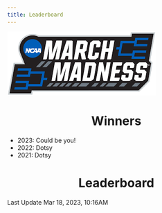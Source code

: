 ```yaml
---
title: Leaderboard
---
```


<link href="/rmarkdown-libs/tabwid/tabwid.css" rel="stylesheet" />

<style type="text/css">
h1 {
  text-align: center;
}
</style>

![march madness logo](march_madness_logo.png)

# Winners

-   2023: Could be you!
-   2022: Dotsy
-   2021: Dotsy

# Leaderboard

Last Update Mar 18, 2023, 10:16AM

<template id="31431aeb-414a-4b60-a278-4174494cd850"><style>
.tabwid table{
  border-spacing:0px !important;
  border-collapse:collapse;
  line-height:1;
  margin-left:auto;
  margin-right:auto;
  border-width: 0;
  display: table;
  margin-top: 1.275em;
  margin-bottom: 1.275em;
  border-color: transparent;
}
.tabwid_left table{
  margin-left:0;
}
.tabwid_right table{
  margin-right:0;
}
.tabwid td {
    padding: 0;
}
.tabwid a {
  text-decoration: none;
}
.tabwid thead {
    background-color: transparent;
}
.tabwid tfoot {
    background-color: transparent;
}
.tabwid table tr {
background-color: transparent;
}
</style><div class="tabwid"><style>.cl-7610166c{}.cl-76078830{font-family:'Helvetica';font-size:11pt;font-weight:bold;font-style:normal;text-decoration:none;color:rgba(0, 0, 0, 1.00);background-color:transparent;}.cl-76078844{font-family:'Helvetica';font-size:11pt;font-weight:normal;font-style:normal;text-decoration:none;color:rgba(0, 0, 0, 1.00);background-color:transparent;}.cl-7607a3c4{margin:0;text-align:center;border-bottom: 0 solid rgba(0, 0, 0, 1.00);border-top: 0 solid rgba(0, 0, 0, 1.00);border-left: 0 solid rgba(0, 0, 0, 1.00);border-right: 0 solid rgba(0, 0, 0, 1.00);padding-bottom:5pt;padding-top:5pt;padding-left:5pt;padding-right:5pt;line-height: 1;background-color:transparent;}.cl-7607ee6a{width:126.3pt;background-color:transparent;vertical-align: middle;border-bottom: 0 solid rgba(0, 0, 0, 1.00);border-top: 0 solid rgba(0, 0, 0, 1.00);border-left: 0 solid rgba(0, 0, 0, 1.00);border-right: 0 solid rgba(0, 0, 0, 1.00);margin-bottom:0;margin-top:0;margin-left:0;margin-right:0;}.cl-7607ee74{width:70.1pt;background-color:transparent;vertical-align: middle;border-bottom: 0 solid rgba(0, 0, 0, 1.00);border-top: 0 solid rgba(0, 0, 0, 1.00);border-left: 0 solid rgba(0, 0, 0, 1.00);border-right: 0 solid rgba(0, 0, 0, 1.00);margin-bottom:0;margin-top:0;margin-left:0;margin-right:0;}.cl-7607ee7e{width:114.7pt;background-color:transparent;vertical-align: middle;border-bottom: 0 solid rgba(0, 0, 0, 1.00);border-top: 0 solid rgba(0, 0, 0, 1.00);border-left: 0 solid rgba(0, 0, 0, 1.00);border-right: 0 solid rgba(0, 0, 0, 1.00);margin-bottom:0;margin-top:0;margin-left:0;margin-right:0;}.cl-7607ee88{width:51.1pt;background-color:transparent;vertical-align: middle;border-bottom: 0 solid rgba(0, 0, 0, 1.00);border-top: 0 solid rgba(0, 0, 0, 1.00);border-left: 0 solid rgba(0, 0, 0, 1.00);border-right: 0 solid rgba(0, 0, 0, 1.00);margin-bottom:0;margin-top:0;margin-left:0;margin-right:0;}.cl-7607ee89{width:47.4pt;background-color:transparent;vertical-align: middle;border-bottom: 0 solid rgba(0, 0, 0, 1.00);border-top: 0 solid rgba(0, 0, 0, 1.00);border-left: 0 solid rgba(0, 0, 0, 1.00);border-right: 0 solid rgba(0, 0, 0, 1.00);margin-bottom:0;margin-top:0;margin-left:0;margin-right:0;}.cl-7607ee8a{width:126.3pt;background-color:transparent;vertical-align: middle;border-bottom: 0 solid rgba(0, 0, 0, 1.00);border-top: 0 solid rgba(0, 0, 0, 1.00);border-left: 0 solid rgba(0, 0, 0, 1.00);border-right: 0 solid rgba(0, 0, 0, 1.00);margin-bottom:0;margin-top:0;margin-left:0;margin-right:0;}.cl-7607ee92{width:114.7pt;background-color:transparent;vertical-align: middle;border-bottom: 0 solid rgba(0, 0, 0, 1.00);border-top: 0 solid rgba(0, 0, 0, 1.00);border-left: 0 solid rgba(0, 0, 0, 1.00);border-right: 0 solid rgba(0, 0, 0, 1.00);margin-bottom:0;margin-top:0;margin-left:0;margin-right:0;}.cl-7607ee9c{width:70.1pt;background-color:transparent;vertical-align: middle;border-bottom: 0 solid rgba(0, 0, 0, 1.00);border-top: 0 solid rgba(0, 0, 0, 1.00);border-left: 0 solid rgba(0, 0, 0, 1.00);border-right: 0 solid rgba(0, 0, 0, 1.00);margin-bottom:0;margin-top:0;margin-left:0;margin-right:0;}.cl-7607ee9d{width:51.1pt;background-color:transparent;vertical-align: middle;border-bottom: 0 solid rgba(0, 0, 0, 1.00);border-top: 0 solid rgba(0, 0, 0, 1.00);border-left: 0 solid rgba(0, 0, 0, 1.00);border-right: 0 solid rgba(0, 0, 0, 1.00);margin-bottom:0;margin-top:0;margin-left:0;margin-right:0;}.cl-7607ee9e{width:47.4pt;background-color:transparent;vertical-align: middle;border-bottom: 0 solid rgba(0, 0, 0, 1.00);border-top: 0 solid rgba(0, 0, 0, 1.00);border-left: 0 solid rgba(0, 0, 0, 1.00);border-right: 0 solid rgba(0, 0, 0, 1.00);margin-bottom:0;margin-top:0;margin-left:0;margin-right:0;}.cl-7607eea6{width:47.4pt;background-color:transparent;vertical-align: middle;border-bottom: 0 solid rgba(0, 0, 0, 1.00);border-top: 0 solid rgba(0, 0, 0, 1.00);border-left: 0 solid rgba(0, 0, 0, 1.00);border-right: 0 solid rgba(0, 0, 0, 1.00);margin-bottom:0;margin-top:0;margin-left:0;margin-right:0;}.cl-7607eea7{width:126.3pt;background-color:transparent;vertical-align: middle;border-bottom: 0 solid rgba(0, 0, 0, 1.00);border-top: 0 solid rgba(0, 0, 0, 1.00);border-left: 0 solid rgba(0, 0, 0, 1.00);border-right: 0 solid rgba(0, 0, 0, 1.00);margin-bottom:0;margin-top:0;margin-left:0;margin-right:0;}.cl-7607eea8{width:114.7pt;background-color:transparent;vertical-align: middle;border-bottom: 0 solid rgba(0, 0, 0, 1.00);border-top: 0 solid rgba(0, 0, 0, 1.00);border-left: 0 solid rgba(0, 0, 0, 1.00);border-right: 0 solid rgba(0, 0, 0, 1.00);margin-bottom:0;margin-top:0;margin-left:0;margin-right:0;}.cl-7607eea9{width:70.1pt;background-color:transparent;vertical-align: middle;border-bottom: 0 solid rgba(0, 0, 0, 1.00);border-top: 0 solid rgba(0, 0, 0, 1.00);border-left: 0 solid rgba(0, 0, 0, 1.00);border-right: 0 solid rgba(0, 0, 0, 1.00);margin-bottom:0;margin-top:0;margin-left:0;margin-right:0;}.cl-7607eeb0{width:51.1pt;background-color:transparent;vertical-align: middle;border-bottom: 0 solid rgba(0, 0, 0, 1.00);border-top: 0 solid rgba(0, 0, 0, 1.00);border-left: 0 solid rgba(0, 0, 0, 1.00);border-right: 0 solid rgba(0, 0, 0, 1.00);margin-bottom:0;margin-top:0;margin-left:0;margin-right:0;}.cl-7607eeb1{width:70.1pt;background-color:transparent;vertical-align: middle;border-bottom: 0 solid rgba(0, 0, 0, 1.00);border-top: 0 solid rgba(0, 0, 0, 1.00);border-left: 0 solid rgba(0, 0, 0, 1.00);border-right: 0 solid rgba(0, 0, 0, 1.00);margin-bottom:0;margin-top:0;margin-left:0;margin-right:0;}.cl-7607eeba{width:47.4pt;background-color:transparent;vertical-align: middle;border-bottom: 0 solid rgba(0, 0, 0, 1.00);border-top: 0 solid rgba(0, 0, 0, 1.00);border-left: 0 solid rgba(0, 0, 0, 1.00);border-right: 0 solid rgba(0, 0, 0, 1.00);margin-bottom:0;margin-top:0;margin-left:0;margin-right:0;}.cl-7607eebb{width:126.3pt;background-color:transparent;vertical-align: middle;border-bottom: 0 solid rgba(0, 0, 0, 1.00);border-top: 0 solid rgba(0, 0, 0, 1.00);border-left: 0 solid rgba(0, 0, 0, 1.00);border-right: 0 solid rgba(0, 0, 0, 1.00);margin-bottom:0;margin-top:0;margin-left:0;margin-right:0;}.cl-7607eebc{width:114.7pt;background-color:transparent;vertical-align: middle;border-bottom: 0 solid rgba(0, 0, 0, 1.00);border-top: 0 solid rgba(0, 0, 0, 1.00);border-left: 0 solid rgba(0, 0, 0, 1.00);border-right: 0 solid rgba(0, 0, 0, 1.00);margin-bottom:0;margin-top:0;margin-left:0;margin-right:0;}.cl-7607eec4{width:51.1pt;background-color:transparent;vertical-align: middle;border-bottom: 0 solid rgba(0, 0, 0, 1.00);border-top: 0 solid rgba(0, 0, 0, 1.00);border-left: 0 solid rgba(0, 0, 0, 1.00);border-right: 0 solid rgba(0, 0, 0, 1.00);margin-bottom:0;margin-top:0;margin-left:0;margin-right:0;}.cl-7607eec5{width:51.1pt;background-color:transparent;vertical-align: middle;border-bottom: 0 solid rgba(0, 0, 0, 1.00);border-top: 0 solid rgba(0, 0, 0, 1.00);border-left: 0 solid rgba(0, 0, 0, 1.00);border-right: 0 solid rgba(0, 0, 0, 1.00);margin-bottom:0;margin-top:0;margin-left:0;margin-right:0;}.cl-7607eece{width:70.1pt;background-color:transparent;vertical-align: middle;border-bottom: 0 solid rgba(0, 0, 0, 1.00);border-top: 0 solid rgba(0, 0, 0, 1.00);border-left: 0 solid rgba(0, 0, 0, 1.00);border-right: 0 solid rgba(0, 0, 0, 1.00);margin-bottom:0;margin-top:0;margin-left:0;margin-right:0;}.cl-7607eecf{width:126.3pt;background-color:transparent;vertical-align: middle;border-bottom: 0 solid rgba(0, 0, 0, 1.00);border-top: 0 solid rgba(0, 0, 0, 1.00);border-left: 0 solid rgba(0, 0, 0, 1.00);border-right: 0 solid rgba(0, 0, 0, 1.00);margin-bottom:0;margin-top:0;margin-left:0;margin-right:0;}.cl-7607eed0{width:114.7pt;background-color:transparent;vertical-align: middle;border-bottom: 0 solid rgba(0, 0, 0, 1.00);border-top: 0 solid rgba(0, 0, 0, 1.00);border-left: 0 solid rgba(0, 0, 0, 1.00);border-right: 0 solid rgba(0, 0, 0, 1.00);margin-bottom:0;margin-top:0;margin-left:0;margin-right:0;}.cl-7607eed8{width:47.4pt;background-color:transparent;vertical-align: middle;border-bottom: 0 solid rgba(0, 0, 0, 1.00);border-top: 0 solid rgba(0, 0, 0, 1.00);border-left: 0 solid rgba(0, 0, 0, 1.00);border-right: 0 solid rgba(0, 0, 0, 1.00);margin-bottom:0;margin-top:0;margin-left:0;margin-right:0;}.cl-7607eed9{width:47.4pt;background-color:transparent;vertical-align: middle;border-bottom: 0 solid rgba(0, 0, 0, 1.00);border-top: 0 solid rgba(0, 0, 0, 1.00);border-left: 0 solid rgba(0, 0, 0, 1.00);border-right: 0 solid rgba(0, 0, 0, 1.00);margin-bottom:0;margin-top:0;margin-left:0;margin-right:0;}.cl-7607eeda{width:114.7pt;background-color:transparent;vertical-align: middle;border-bottom: 0 solid rgba(0, 0, 0, 1.00);border-top: 0 solid rgba(0, 0, 0, 1.00);border-left: 0 solid rgba(0, 0, 0, 1.00);border-right: 0 solid rgba(0, 0, 0, 1.00);margin-bottom:0;margin-top:0;margin-left:0;margin-right:0;}.cl-7607eee2{width:70.1pt;background-color:transparent;vertical-align: middle;border-bottom: 0 solid rgba(0, 0, 0, 1.00);border-top: 0 solid rgba(0, 0, 0, 1.00);border-left: 0 solid rgba(0, 0, 0, 1.00);border-right: 0 solid rgba(0, 0, 0, 1.00);margin-bottom:0;margin-top:0;margin-left:0;margin-right:0;}.cl-7607eee3{width:51.1pt;background-color:transparent;vertical-align: middle;border-bottom: 0 solid rgba(0, 0, 0, 1.00);border-top: 0 solid rgba(0, 0, 0, 1.00);border-left: 0 solid rgba(0, 0, 0, 1.00);border-right: 0 solid rgba(0, 0, 0, 1.00);margin-bottom:0;margin-top:0;margin-left:0;margin-right:0;}.cl-7607eeec{width:126.3pt;background-color:transparent;vertical-align: middle;border-bottom: 0 solid rgba(0, 0, 0, 1.00);border-top: 0 solid rgba(0, 0, 0, 1.00);border-left: 0 solid rgba(0, 0, 0, 1.00);border-right: 0 solid rgba(0, 0, 0, 1.00);margin-bottom:0;margin-top:0;margin-left:0;margin-right:0;}.cl-7607eeed{width:126.3pt;background-color:transparent;vertical-align: middle;border-bottom: 0 solid rgba(0, 0, 0, 1.00);border-top: 0 solid rgba(0, 0, 0, 1.00);border-left: 0 solid rgba(0, 0, 0, 1.00);border-right: 0 solid rgba(0, 0, 0, 1.00);margin-bottom:0;margin-top:0;margin-left:0;margin-right:0;}.cl-7607eef6{width:51.1pt;background-color:transparent;vertical-align: middle;border-bottom: 0 solid rgba(0, 0, 0, 1.00);border-top: 0 solid rgba(0, 0, 0, 1.00);border-left: 0 solid rgba(0, 0, 0, 1.00);border-right: 0 solid rgba(0, 0, 0, 1.00);margin-bottom:0;margin-top:0;margin-left:0;margin-right:0;}.cl-7607eef7{width:114.7pt;background-color:transparent;vertical-align: middle;border-bottom: 0 solid rgba(0, 0, 0, 1.00);border-top: 0 solid rgba(0, 0, 0, 1.00);border-left: 0 solid rgba(0, 0, 0, 1.00);border-right: 0 solid rgba(0, 0, 0, 1.00);margin-bottom:0;margin-top:0;margin-left:0;margin-right:0;}.cl-7607eef8{width:70.1pt;background-color:transparent;vertical-align: middle;border-bottom: 0 solid rgba(0, 0, 0, 1.00);border-top: 0 solid rgba(0, 0, 0, 1.00);border-left: 0 solid rgba(0, 0, 0, 1.00);border-right: 0 solid rgba(0, 0, 0, 1.00);margin-bottom:0;margin-top:0;margin-left:0;margin-right:0;}.cl-7607ef00{width:47.4pt;background-color:transparent;vertical-align: middle;border-bottom: 0 solid rgba(0, 0, 0, 1.00);border-top: 0 solid rgba(0, 0, 0, 1.00);border-left: 0 solid rgba(0, 0, 0, 1.00);border-right: 0 solid rgba(0, 0, 0, 1.00);margin-bottom:0;margin-top:0;margin-left:0;margin-right:0;}.cl-7607ef01{width:126.3pt;background-color:transparent;vertical-align: middle;border-bottom: 0 solid rgba(0, 0, 0, 1.00);border-top: 0 solid rgba(0, 0, 0, 1.00);border-left: 0 solid rgba(0, 0, 0, 1.00);border-right: 0 solid rgba(0, 0, 0, 1.00);margin-bottom:0;margin-top:0;margin-left:0;margin-right:0;}.cl-7607ef0a{width:114.7pt;background-color:transparent;vertical-align: middle;border-bottom: 0 solid rgba(0, 0, 0, 1.00);border-top: 0 solid rgba(0, 0, 0, 1.00);border-left: 0 solid rgba(0, 0, 0, 1.00);border-right: 0 solid rgba(0, 0, 0, 1.00);margin-bottom:0;margin-top:0;margin-left:0;margin-right:0;}.cl-7607ef0b{width:70.1pt;background-color:transparent;vertical-align: middle;border-bottom: 0 solid rgba(0, 0, 0, 1.00);border-top: 0 solid rgba(0, 0, 0, 1.00);border-left: 0 solid rgba(0, 0, 0, 1.00);border-right: 0 solid rgba(0, 0, 0, 1.00);margin-bottom:0;margin-top:0;margin-left:0;margin-right:0;}.cl-7607ef0c{width:47.4pt;background-color:transparent;vertical-align: middle;border-bottom: 0 solid rgba(0, 0, 0, 1.00);border-top: 0 solid rgba(0, 0, 0, 1.00);border-left: 0 solid rgba(0, 0, 0, 1.00);border-right: 0 solid rgba(0, 0, 0, 1.00);margin-bottom:0;margin-top:0;margin-left:0;margin-right:0;}.cl-7607ef0d{width:51.1pt;background-color:transparent;vertical-align: middle;border-bottom: 0 solid rgba(0, 0, 0, 1.00);border-top: 0 solid rgba(0, 0, 0, 1.00);border-left: 0 solid rgba(0, 0, 0, 1.00);border-right: 0 solid rgba(0, 0, 0, 1.00);margin-bottom:0;margin-top:0;margin-left:0;margin-right:0;}.cl-7607ef14{width:126.3pt;background-color:transparent;vertical-align: middle;border-bottom: 2pt solid rgba(102, 102, 102, 1.00);border-top: 0 solid rgba(0, 0, 0, 1.00);border-left: 0 solid rgba(0, 0, 0, 1.00);border-right: 0 solid rgba(0, 0, 0, 1.00);margin-bottom:0;margin-top:0;margin-left:0;margin-right:0;}.cl-7607ef1e{width:70.1pt;background-color:transparent;vertical-align: middle;border-bottom: 2pt solid rgba(102, 102, 102, 1.00);border-top: 0 solid rgba(0, 0, 0, 1.00);border-left: 0 solid rgba(0, 0, 0, 1.00);border-right: 0 solid rgba(0, 0, 0, 1.00);margin-bottom:0;margin-top:0;margin-left:0;margin-right:0;}.cl-7607ef1f{width:114.7pt;background-color:transparent;vertical-align: middle;border-bottom: 2pt solid rgba(102, 102, 102, 1.00);border-top: 0 solid rgba(0, 0, 0, 1.00);border-left: 0 solid rgba(0, 0, 0, 1.00);border-right: 0 solid rgba(0, 0, 0, 1.00);margin-bottom:0;margin-top:0;margin-left:0;margin-right:0;}.cl-7607ef20{width:51.1pt;background-color:transparent;vertical-align: middle;border-bottom: 2pt solid rgba(102, 102, 102, 1.00);border-top: 0 solid rgba(0, 0, 0, 1.00);border-left: 0 solid rgba(0, 0, 0, 1.00);border-right: 0 solid rgba(0, 0, 0, 1.00);margin-bottom:0;margin-top:0;margin-left:0;margin-right:0;}.cl-7607ef28{width:47.4pt;background-color:transparent;vertical-align: middle;border-bottom: 2pt solid rgba(102, 102, 102, 1.00);border-top: 0 solid rgba(0, 0, 0, 1.00);border-left: 0 solid rgba(0, 0, 0, 1.00);border-right: 0 solid rgba(0, 0, 0, 1.00);margin-bottom:0;margin-top:0;margin-left:0;margin-right:0;}.cl-7607ef29{width:126.3pt;background-color:transparent;vertical-align: middle;border-bottom: 0 solid rgba(0, 0, 0, 1.00);border-top: 0 solid rgba(0, 0, 0, 1.00);border-left: 0 solid rgba(0, 0, 0, 1.00);border-right: 0 solid rgba(0, 0, 0, 1.00);margin-bottom:0;margin-top:0;margin-left:0;margin-right:0;}.cl-7607ef2a{width:70.1pt;background-color:transparent;vertical-align: middle;border-bottom: 0 solid rgba(0, 0, 0, 1.00);border-top: 0 solid rgba(0, 0, 0, 1.00);border-left: 0 solid rgba(0, 0, 0, 1.00);border-right: 0 solid rgba(0, 0, 0, 1.00);margin-bottom:0;margin-top:0;margin-left:0;margin-right:0;}.cl-7607ef2b{width:114.7pt;background-color:transparent;vertical-align: middle;border-bottom: 0 solid rgba(0, 0, 0, 1.00);border-top: 0 solid rgba(0, 0, 0, 1.00);border-left: 0 solid rgba(0, 0, 0, 1.00);border-right: 0 solid rgba(0, 0, 0, 1.00);margin-bottom:0;margin-top:0;margin-left:0;margin-right:0;}.cl-7607ef32{width:51.1pt;background-color:transparent;vertical-align: middle;border-bottom: 0 solid rgba(0, 0, 0, 1.00);border-top: 0 solid rgba(0, 0, 0, 1.00);border-left: 0 solid rgba(0, 0, 0, 1.00);border-right: 0 solid rgba(0, 0, 0, 1.00);margin-bottom:0;margin-top:0;margin-left:0;margin-right:0;}.cl-7607ef33{width:47.4pt;background-color:transparent;vertical-align: middle;border-bottom: 0 solid rgba(0, 0, 0, 1.00);border-top: 0 solid rgba(0, 0, 0, 1.00);border-left: 0 solid rgba(0, 0, 0, 1.00);border-right: 0 solid rgba(0, 0, 0, 1.00);margin-bottom:0;margin-top:0;margin-left:0;margin-right:0;}.cl-7607ef3c{width:126.3pt;background-color:transparent;vertical-align: middle;border-bottom: 0 solid rgba(0, 0, 0, 1.00);border-top: 0 solid rgba(0, 0, 0, 1.00);border-left: 0 solid rgba(0, 0, 0, 1.00);border-right: 0 solid rgba(0, 0, 0, 1.00);margin-bottom:0;margin-top:0;margin-left:0;margin-right:0;}.cl-7607ef3d{width:47.4pt;background-color:transparent;vertical-align: middle;border-bottom: 0 solid rgba(0, 0, 0, 1.00);border-top: 0 solid rgba(0, 0, 0, 1.00);border-left: 0 solid rgba(0, 0, 0, 1.00);border-right: 0 solid rgba(0, 0, 0, 1.00);margin-bottom:0;margin-top:0;margin-left:0;margin-right:0;}.cl-7607ef3e{width:51.1pt;background-color:transparent;vertical-align: middle;border-bottom: 0 solid rgba(0, 0, 0, 1.00);border-top: 0 solid rgba(0, 0, 0, 1.00);border-left: 0 solid rgba(0, 0, 0, 1.00);border-right: 0 solid rgba(0, 0, 0, 1.00);margin-bottom:0;margin-top:0;margin-left:0;margin-right:0;}.cl-7607ef3f{width:114.7pt;background-color:transparent;vertical-align: middle;border-bottom: 0 solid rgba(0, 0, 0, 1.00);border-top: 0 solid rgba(0, 0, 0, 1.00);border-left: 0 solid rgba(0, 0, 0, 1.00);border-right: 0 solid rgba(0, 0, 0, 1.00);margin-bottom:0;margin-top:0;margin-left:0;margin-right:0;}.cl-7607ef46{width:70.1pt;background-color:transparent;vertical-align: middle;border-bottom: 0 solid rgba(0, 0, 0, 1.00);border-top: 0 solid rgba(0, 0, 0, 1.00);border-left: 0 solid rgba(0, 0, 0, 1.00);border-right: 0 solid rgba(0, 0, 0, 1.00);margin-bottom:0;margin-top:0;margin-left:0;margin-right:0;}.cl-7607ef47{width:51.1pt;background-color:transparent;vertical-align: middle;border-bottom: 0 solid rgba(0, 0, 0, 1.00);border-top: 0 solid rgba(0, 0, 0, 1.00);border-left: 0 solid rgba(0, 0, 0, 1.00);border-right: 0 solid rgba(0, 0, 0, 1.00);margin-bottom:0;margin-top:0;margin-left:0;margin-right:0;}.cl-7607ef48{width:70.1pt;background-color:transparent;vertical-align: middle;border-bottom: 0 solid rgba(0, 0, 0, 1.00);border-top: 0 solid rgba(0, 0, 0, 1.00);border-left: 0 solid rgba(0, 0, 0, 1.00);border-right: 0 solid rgba(0, 0, 0, 1.00);margin-bottom:0;margin-top:0;margin-left:0;margin-right:0;}.cl-7607ef50{width:114.7pt;background-color:transparent;vertical-align: middle;border-bottom: 0 solid rgba(0, 0, 0, 1.00);border-top: 0 solid rgba(0, 0, 0, 1.00);border-left: 0 solid rgba(0, 0, 0, 1.00);border-right: 0 solid rgba(0, 0, 0, 1.00);margin-bottom:0;margin-top:0;margin-left:0;margin-right:0;}.cl-7607ef51{width:126.3pt;background-color:transparent;vertical-align: middle;border-bottom: 0 solid rgba(0, 0, 0, 1.00);border-top: 0 solid rgba(0, 0, 0, 1.00);border-left: 0 solid rgba(0, 0, 0, 1.00);border-right: 0 solid rgba(0, 0, 0, 1.00);margin-bottom:0;margin-top:0;margin-left:0;margin-right:0;}.cl-7607ef52{width:47.4pt;background-color:transparent;vertical-align: middle;border-bottom: 0 solid rgba(0, 0, 0, 1.00);border-top: 0 solid rgba(0, 0, 0, 1.00);border-left: 0 solid rgba(0, 0, 0, 1.00);border-right: 0 solid rgba(0, 0, 0, 1.00);margin-bottom:0;margin-top:0;margin-left:0;margin-right:0;}.cl-7607ef5a{width:51.1pt;background-color:transparent;vertical-align: middle;border-bottom: 2pt solid rgba(102, 102, 102, 1.00);border-top: 2pt solid rgba(102, 102, 102, 1.00);border-left: 0 solid rgba(0, 0, 0, 1.00);border-right: 0 solid rgba(0, 0, 0, 1.00);margin-bottom:0;margin-top:0;margin-left:0;margin-right:0;}.cl-7607ef5b{width:114.7pt;background-color:transparent;vertical-align: middle;border-bottom: 2pt solid rgba(102, 102, 102, 1.00);border-top: 2pt solid rgba(102, 102, 102, 1.00);border-left: 0 solid rgba(0, 0, 0, 1.00);border-right: 0 solid rgba(0, 0, 0, 1.00);margin-bottom:0;margin-top:0;margin-left:0;margin-right:0;}.cl-7607ef5c{width:70.1pt;background-color:transparent;vertical-align: middle;border-bottom: 2pt solid rgba(102, 102, 102, 1.00);border-top: 2pt solid rgba(102, 102, 102, 1.00);border-left: 0 solid rgba(0, 0, 0, 1.00);border-right: 0 solid rgba(0, 0, 0, 1.00);margin-bottom:0;margin-top:0;margin-left:0;margin-right:0;}.cl-7607ef64{width:126.3pt;background-color:transparent;vertical-align: middle;border-bottom: 2pt solid rgba(102, 102, 102, 1.00);border-top: 2pt solid rgba(102, 102, 102, 1.00);border-left: 0 solid rgba(0, 0, 0, 1.00);border-right: 0 solid rgba(0, 0, 0, 1.00);margin-bottom:0;margin-top:0;margin-left:0;margin-right:0;}.cl-7607ef65{width:47.4pt;background-color:transparent;vertical-align: middle;border-bottom: 2pt solid rgba(102, 102, 102, 1.00);border-top: 2pt solid rgba(102, 102, 102, 1.00);border-left: 0 solid rgba(0, 0, 0, 1.00);border-right: 0 solid rgba(0, 0, 0, 1.00);margin-bottom:0;margin-top:0;margin-left:0;margin-right:0;}</style><table class='cl-7610166c'>
<thead><tr style="overflow-wrap:break-word;"><td class="cl-7607ef65"><p class="cl-7607a3c4"><span class="cl-76078830">Rank</span></p></td><td class="cl-7607ef5c"><p class="cl-7607a3c4"><span class="cl-76078830">Player</span></p></td><td class="cl-7607ef5b"><p class="cl-7607a3c4"><span class="cl-76078830">Teams Remaining</span></p></td><td class="cl-7607ef5a"><p class="cl-7607a3c4"><span class="cl-76078830">Score</span></p></td><td class="cl-7607ef64"><p class="cl-7607a3c4"><span class="cl-76078830">Best Possible Score</span></p></td></tr></thead><tbody><tr style="overflow-wrap:break-word;"><td class="cl-7607ee89"><p class="cl-7607a3c4"><span class="cl-76078844">1</span></p></td><td class="cl-7607ee74"><p class="cl-7607a3c4"><span class="cl-76078844">Duff</span></p></td><td class="cl-7607ee7e"><p class="cl-7607a3c4"><span class="cl-76078844">4</span></p></td><td class="cl-7607ee88"><p class="cl-7607a3c4"><span class="cl-76078844">42</span></p></td><td class="cl-7607ee6a"><p class="cl-7607a3c4"><span class="cl-76078844">213</span></p></td></tr><tr style="overflow-wrap:break-word;"><td class="cl-7607eea6"><p class="cl-7607a3c4"><span class="cl-76078844">2</span></p></td><td class="cl-7607eea9"><p class="cl-7607a3c4"><span class="cl-76078844">Rene</span></p></td><td class="cl-7607eea8"><p class="cl-7607a3c4"><span class="cl-76078844">4</span></p></td><td class="cl-7607eeb0"><p class="cl-7607a3c4"><span class="cl-76078844">24</span></p></td><td class="cl-7607eea7"><p class="cl-7607a3c4"><span class="cl-76078844">124</span></p></td></tr><tr style="overflow-wrap:break-word;"><td class="cl-7607ef33"><p class="cl-7607a3c4"><span class="cl-76078844">3</span></p></td><td class="cl-7607ef2a"><p class="cl-7607a3c4"><span class="cl-76078844">Ashlee</span></p></td><td class="cl-7607ef2b"><p class="cl-7607a3c4"><span class="cl-76078844">4</span></p></td><td class="cl-7607ef32"><p class="cl-7607a3c4"><span class="cl-76078844">23</span></p></td><td class="cl-7607ef29"><p class="cl-7607a3c4"><span class="cl-76078844">114</span></p></td></tr><tr style="overflow-wrap:break-word;"><td class="cl-7607ef3d"><p class="cl-7607a3c4"><span class="cl-76078844">4</span></p></td><td class="cl-7607ef46"><p class="cl-7607a3c4"><span class="cl-76078844">Wong</span></p></td><td class="cl-7607ef3f"><p class="cl-7607a3c4"><span class="cl-76078844">3</span></p></td><td class="cl-7607ef3e"><p class="cl-7607a3c4"><span class="cl-76078844">19</span></p></td><td class="cl-7607ef3c"><p class="cl-7607a3c4"><span class="cl-76078844">101</span></p></td></tr><tr style="overflow-wrap:break-word;"><td class="cl-7607eea6"><p class="cl-7607a3c4"><span class="cl-76078844">5</span></p></td><td class="cl-7607eea9"><p class="cl-7607a3c4"><span class="cl-76078844">Wilent</span></p></td><td class="cl-7607eea8"><p class="cl-7607a3c4"><span class="cl-76078844">4</span></p></td><td class="cl-7607eeb0"><p class="cl-7607a3c4"><span class="cl-76078844">16</span></p></td><td class="cl-7607eea7"><p class="cl-7607a3c4"><span class="cl-76078844">79</span></p></td></tr><tr style="overflow-wrap:break-word;"><td class="cl-7607ef52"><p class="cl-7607a3c4"><span class="cl-76078844">6</span></p></td><td class="cl-7607ef48"><p class="cl-7607a3c4"><span class="cl-76078844">Colameco</span></p></td><td class="cl-7607ef50"><p class="cl-7607a3c4"><span class="cl-76078844">3</span></p></td><td class="cl-7607ef47"><p class="cl-7607a3c4"><span class="cl-76078844">15</span></p></td><td class="cl-7607ef51"><p class="cl-7607a3c4"><span class="cl-76078844">77</span></p></td></tr><tr style="overflow-wrap:break-word;"><td class="cl-7607eea6"><p class="cl-7607a3c4"><span class="cl-76078844">7</span></p></td><td class="cl-7607eea9"><p class="cl-7607a3c4"><span class="cl-76078844">Nate</span></p></td><td class="cl-7607eea8"><p class="cl-7607a3c4"><span class="cl-76078844">2</span></p></td><td class="cl-7607eeb0"><p class="cl-7607a3c4"><span class="cl-76078844">14</span></p></td><td class="cl-7607eea7"><p class="cl-7607a3c4"><span class="cl-76078844">80</span></p></td></tr><tr style="overflow-wrap:break-word;"><td class="cl-7607ef00"><p class="cl-7607a3c4"><span class="cl-76078844">8</span></p></td><td class="cl-7607eef8"><p class="cl-7607a3c4"><span class="cl-76078844">Maddie</span></p></td><td class="cl-7607eef7"><p class="cl-7607a3c4"><span class="cl-76078844">2</span></p></td><td class="cl-7607eef6"><p class="cl-7607a3c4"><span class="cl-76078844">13</span></p></td><td class="cl-7607eeed"><p class="cl-7607a3c4"><span class="cl-76078844">74</span></p></td></tr><tr style="overflow-wrap:break-word;"><td class="cl-7607ee9e"><p class="cl-7607a3c4"><span class="cl-76078844">8</span></p></td><td class="cl-7607ee9c"><p class="cl-7607a3c4"><span class="cl-76078844">Ry Guy</span></p></td><td class="cl-7607ee92"><p class="cl-7607a3c4"><span class="cl-76078844">2</span></p></td><td class="cl-7607ee9d"><p class="cl-7607a3c4"><span class="cl-76078844">13</span></p></td><td class="cl-7607ee8a"><p class="cl-7607a3c4"><span class="cl-76078844">73</span></p></td></tr><tr style="overflow-wrap:break-word;"><td class="cl-7607ee9e"><p class="cl-7607a3c4"><span class="cl-76078844">8</span></p></td><td class="cl-7607ee9c"><p class="cl-7607a3c4"><span class="cl-76078844">Stumpy</span></p></td><td class="cl-7607ee92"><p class="cl-7607a3c4"><span class="cl-76078844">3</span></p></td><td class="cl-7607ee9d"><p class="cl-7607a3c4"><span class="cl-76078844">13</span></p></td><td class="cl-7607ee8a"><p class="cl-7607a3c4"><span class="cl-76078844">69</span></p></td></tr><tr style="overflow-wrap:break-word;"><td class="cl-7607eea6"><p class="cl-7607a3c4"><span class="cl-76078844">11</span></p></td><td class="cl-7607eea9"><p class="cl-7607a3c4"><span class="cl-76078844">Mike</span></p></td><td class="cl-7607eea8"><p class="cl-7607a3c4"><span class="cl-76078844">3</span></p></td><td class="cl-7607eeb0"><p class="cl-7607a3c4"><span class="cl-76078844">12</span></p></td><td class="cl-7607eea7"><p class="cl-7607a3c4"><span class="cl-76078844">63</span></p></td></tr><tr style="overflow-wrap:break-word;"><td class="cl-7607eeba"><p class="cl-7607a3c4"><span class="cl-76078844">12</span></p></td><td class="cl-7607eeb1"><p class="cl-7607a3c4"><span class="cl-76078844">Kyle</span></p></td><td class="cl-7607eebc"><p class="cl-7607a3c4"><span class="cl-76078844">1</span></p></td><td class="cl-7607eec4"><p class="cl-7607a3c4"><span class="cl-76078844">11</span></p></td><td class="cl-7607eebb"><p class="cl-7607a3c4"><span class="cl-76078844">66</span></p></td></tr><tr style="overflow-wrap:break-word;"><td class="cl-7607eed8"><p class="cl-7607a3c4"><span class="cl-76078844">12</span></p></td><td class="cl-7607eece"><p class="cl-7607a3c4"><span class="cl-76078844">Shelagh</span></p></td><td class="cl-7607eed0"><p class="cl-7607a3c4"><span class="cl-76078844">2</span></p></td><td class="cl-7607eec5"><p class="cl-7607a3c4"><span class="cl-76078844">11</span></p></td><td class="cl-7607eecf"><p class="cl-7607a3c4"><span class="cl-76078844">61</span></p></td></tr><tr style="overflow-wrap:break-word;"><td class="cl-7607eed9"><p class="cl-7607a3c4"><span class="cl-76078844">12</span></p></td><td class="cl-7607eee2"><p class="cl-7607a3c4"><span class="cl-76078844">Joe</span></p></td><td class="cl-7607eeda"><p class="cl-7607a3c4"><span class="cl-76078844">2</span></p></td><td class="cl-7607eee3"><p class="cl-7607a3c4"><span class="cl-76078844">11</span></p></td><td class="cl-7607eeec"><p class="cl-7607a3c4"><span class="cl-76078844">56</span></p></td></tr><tr style="overflow-wrap:break-word;"><td class="cl-7607ef00"><p class="cl-7607a3c4"><span class="cl-76078844">15</span></p></td><td class="cl-7607eef8"><p class="cl-7607a3c4"><span class="cl-76078844">Keith</span></p></td><td class="cl-7607eef7"><p class="cl-7607a3c4"><span class="cl-76078844">4</span></p></td><td class="cl-7607eef6"><p class="cl-7607a3c4"><span class="cl-76078844">10</span></p></td><td class="cl-7607eeed"><p class="cl-7607a3c4"><span class="cl-76078844">53</span></p></td></tr><tr style="overflow-wrap:break-word;"><td class="cl-7607ef0c"><p class="cl-7607a3c4"><span class="cl-76078844">16</span></p></td><td class="cl-7607ef0b"><p class="cl-7607a3c4"><span class="cl-76078844">Russ</span></p></td><td class="cl-7607ef0a"><p class="cl-7607a3c4"><span class="cl-76078844">2</span></p></td><td class="cl-7607ef0d"><p class="cl-7607a3c4"><span class="cl-76078844">9</span></p></td><td class="cl-7607ef01"><p class="cl-7607a3c4"><span class="cl-76078844">46</span></p></td></tr><tr style="overflow-wrap:break-word;"><td class="cl-7607eea6"><p class="cl-7607a3c4"><span class="cl-76078844">17</span></p></td><td class="cl-7607eea9"><p class="cl-7607a3c4"><span class="cl-76078844">Hammer</span></p></td><td class="cl-7607eea8"><p class="cl-7607a3c4"><span class="cl-76078844">2</span></p></td><td class="cl-7607eeb0"><p class="cl-7607a3c4"><span class="cl-76078844">8</span></p></td><td class="cl-7607eea7"><p class="cl-7607a3c4"><span class="cl-76078844">45</span></p></td></tr><tr style="overflow-wrap:break-word;"><td class="cl-7607eed8"><p class="cl-7607a3c4"><span class="cl-76078844">18</span></p></td><td class="cl-7607eece"><p class="cl-7607a3c4"><span class="cl-76078844">George</span></p></td><td class="cl-7607eed0"><p class="cl-7607a3c4"><span class="cl-76078844">3</span></p></td><td class="cl-7607eec5"><p class="cl-7607a3c4"><span class="cl-76078844">6</span></p></td><td class="cl-7607eecf"><p class="cl-7607a3c4"><span class="cl-76078844">31</span></p></td></tr><tr style="overflow-wrap:break-word;"><td class="cl-7607eeba"><p class="cl-7607a3c4"><span class="cl-76078844">19</span></p></td><td class="cl-7607eeb1"><p class="cl-7607a3c4"><span class="cl-76078844">Kelly</span></p></td><td class="cl-7607eebc"><p class="cl-7607a3c4"><span class="cl-76078844">2</span></p></td><td class="cl-7607eec4"><p class="cl-7607a3c4"><span class="cl-76078844">5</span></p></td><td class="cl-7607eebb"><p class="cl-7607a3c4"><span class="cl-76078844">28</span></p></td></tr><tr style="overflow-wrap:break-word;"><td class="cl-7607eeba"><p class="cl-7607a3c4"><span class="cl-76078844">20</span></p></td><td class="cl-7607eeb1"><p class="cl-7607a3c4"><span class="cl-76078844">Dotsy</span></p></td><td class="cl-7607eebc"><p class="cl-7607a3c4"><span class="cl-76078844">1</span></p></td><td class="cl-7607eec4"><p class="cl-7607a3c4"><span class="cl-76078844">4</span></p></td><td class="cl-7607eebb"><p class="cl-7607a3c4"><span class="cl-76078844">24</span></p></td></tr><tr style="overflow-wrap:break-word;"><td class="cl-7607ef28"><p class="cl-7607a3c4"><span class="cl-76078844">21</span></p></td><td class="cl-7607ef1e"><p class="cl-7607a3c4"><span class="cl-76078844">Steve</span></p></td><td class="cl-7607ef1f"><p class="cl-7607a3c4"><span class="cl-76078844">0</span></p></td><td class="cl-7607ef20"><p class="cl-7607a3c4"><span class="cl-76078844">0</span></p></td><td class="cl-7607ef14"><p class="cl-7607a3c4"><span class="cl-76078844">0</span></p></td></tr></tbody></table></div></template>
<div class="flextable-shadow-host" id="a0ec9f72-f612-41d2-a0ec-7c20fd49eba6"></div>
<script>
var dest = document.getElementById("a0ec9f72-f612-41d2-a0ec-7c20fd49eba6");
var template = document.getElementById("31431aeb-414a-4b60-a278-4174494cd850");
var caption = template.content.querySelector("caption");
if(caption) {
  caption.style.cssText = "display:block;text-align:center;";
  var newcapt = document.createElement("p");
  newcapt.appendChild(caption)
  dest.parentNode.insertBefore(newcapt, dest.previousSibling);
}
var fantome = dest.attachShadow({mode: 'open'});
var templateContent = template.content;
fantome.appendChild(templateContent);
</script>
